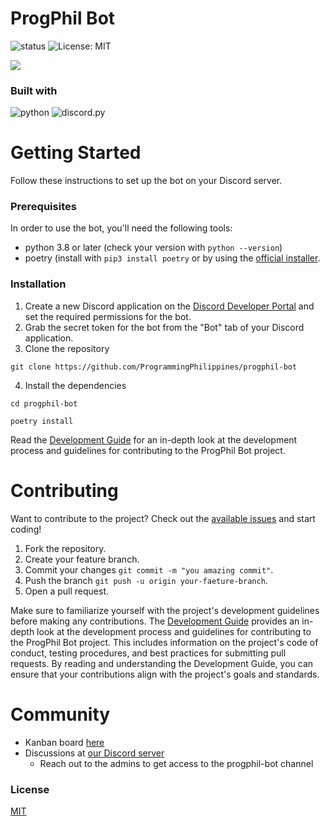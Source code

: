 # ProgPhil Bot

![status](https://github.com/ProgrammingPhilippines/progphil-bot/actions/workflows/main.yml/badge.svg)
![License: MIT](https://img.shields.io/github/license/ProgrammingPhilippines/progphil-bot)

[![](https://dcbadge.vercel.app/api/server/MmWwgXQezf)](discord)

### Built with
![python](https://img.shields.io/badge/python-python-green)
![discord.py](https://img.shields.io/badge/discord.py-discord.py-blue)

# Getting Started	

Follow these instructions to set up the bot on your Discord server.

### Prerequisites

In order to use the bot, you'll need the following tools:

- python 3.8 or later (check your version with ``python --version``)
- poetry (install with ``pip3 install poetry`` or by using the [official installer](https://python-poetry.org/docs/#installing-with-the-official-installer).

### Installation

1. Create a new Discord application on the [Discord Developer Portal](https://discord.com/developers/applications) and set the required permissions for the bot.
2. Grab the secret token for the bot from the "Bot" tab of your Discord application.
3. Clone the repository
```
git clone https://github.com/ProgrammingPhilippines/progphil-bot
```
4. Install the dependencies
```
cd progphil-bot

poetry install
```

Read the [Development Guide](https://github.com/ProgrammingPhilippines/progphil-bot/wiki/Development-Guide) for an in-depth look at the development process and guidelines for contributing to the ProgPhil Bot project.

# Contributing

Want to contribute to the project? Check out the [available issues](https://github.com/ProgrammingPhilippines/progphil-bot/issues) and start coding!

1. Fork the repository.
2. Create your feature branch.
3. Commit your changes `git commit -m "you amazing commit"`.
4. Push the branch `git push -u origin your-faeture-branch`.
5. Open a pull request.

Make sure to familiarize yourself with the project's development guidelines before making any contributions. The [Development Guide](https://github.com/ProgrammingPhilippines/progphil-bot/wiki/Development-Guide) provides an in-depth look at the development process and guidelines for contributing to the ProgPhil Bot project. This includes information on the project's code of conduct, testing procedures, and best practices for submitting pull requests. By reading and understanding the Development Guide, you can ensure that your contributions align with the project's goals and standards.

# Community

- Kanban board [here](https://github.com/orgs/ProgrammingPhilippines/projects/2/views/1)
- Discussions at [our Discord server](https://discord.gg/MmWwgXQezf)
  - Reach out to the admins to get access to the progphil-bot channel

### License

[MIT](https://choosealicense.com/licenses/mit/)
